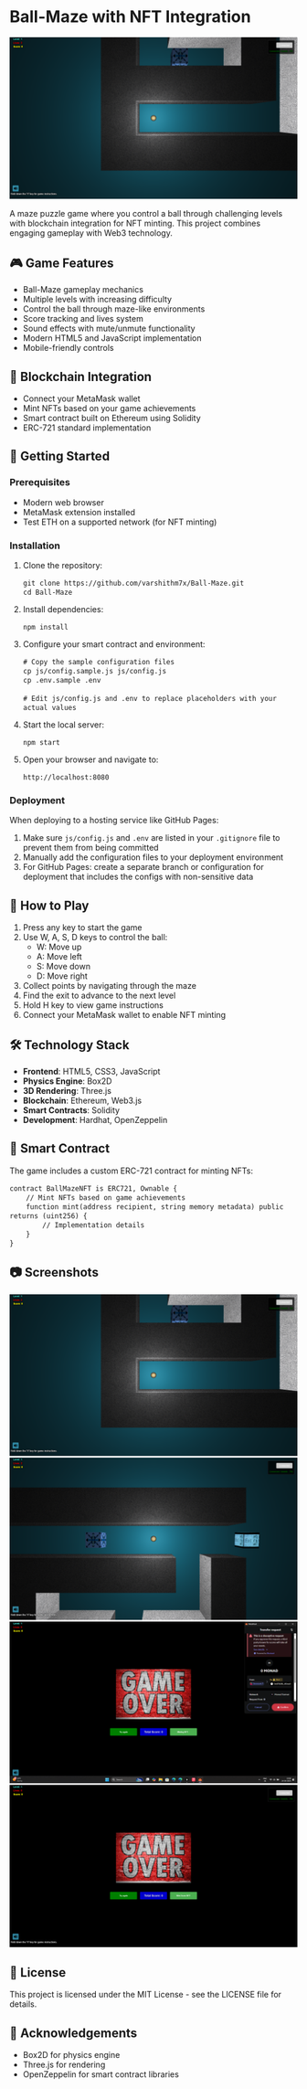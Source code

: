 # Ball-Maze with NFT Integration

![Ball-Maze Game](img/main_game.png)

A maze puzzle game where you control a ball through challenging levels with blockchain integration for NFT minting. This project combines engaging gameplay with Web3 technology.

## 🎮 Game Features

- Ball-Maze gameplay mechanics
- Multiple levels with increasing difficulty
- Control the ball through maze-like environments
- Score tracking and lives system
- Sound effects with mute/unmute functionality
- Modern HTML5 and JavaScript implementation
- Mobile-friendly controls

## 🔗 Blockchain Integration

- Connect your MetaMask wallet
- Mint NFTs based on your game achievements
- Smart contract built on Ethereum using Solidity
- ERC-721 standard implementation

## 🚀 Getting Started

### Prerequisites

- Modern web browser
- MetaMask extension installed
- Test ETH on a supported network (for NFT minting)

### Installation

1. Clone the repository:
   ```
   git clone https://github.com/varshithm7x/Ball-Maze.git
   cd Ball-Maze
   ```

2. Install dependencies:
   ```
   npm install
   ```

3. Configure your smart contract and environment:
   ```
   # Copy the sample configuration files
   cp js/config.sample.js js/config.js
   cp .env.sample .env
   
   # Edit js/config.js and .env to replace placeholders with your actual values
   ```

4. Start the local server:
   ```
   npm start
   ```

5. Open your browser and navigate to:
   ```
   http://localhost:8080
   ```

### Deployment

When deploying to a hosting service like GitHub Pages:

1. Make sure `js/config.js` and `.env` are listed in your `.gitignore` file to prevent them from being committed
2. Manually add the configuration files to your deployment environment
3. For GitHub Pages: create a separate branch or configuration for deployment that includes the configs with non-sensitive data

## 🎯 How to Play

1. Press any key to start the game
2. Use W, A, S, D keys to control the ball:
   - W: Move up
   - A: Move left
   - S: Move down
   - D: Move right
3. Collect points by navigating through the maze
4. Find the exit to advance to the next level
5. Hold H key to view game instructions
6. Connect your MetaMask wallet to enable NFT minting

## 🛠️ Technology Stack

- **Frontend**: HTML5, CSS3, JavaScript
- **Physics Engine**: Box2D
- **3D Rendering**: Three.js
- **Blockchain**: Ethereum, Web3.js
- **Smart Contracts**: Solidity
- **Development**: Hardhat, OpenZeppelin

## 🔧 Smart Contract

The game includes a custom ERC-721 contract for minting NFTs:

```solidity
contract BallMazeNFT is ERC721, Ownable {
    // Mint NFTs based on game achievements
    function mint(address recipient, string memory metadata) public returns (uint256) {
        // Implementation details
    }
}
```

## 📷 Screenshots

![Game Start](img/main_game.png)
![Mid Game](img/Game_ss_2.png)
![NFT Minting](img/game_ss_4.png)
![Game Over](img/game_ss_3.png)

## 📜 License

This project is licensed under the MIT License - see the LICENSE file for details.

## 👥 Acknowledgements

- Box2D for physics engine
- Three.js for rendering
- OpenZeppelin for smart contract libraries

